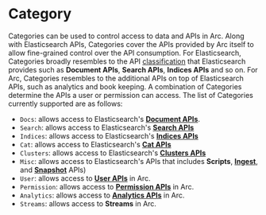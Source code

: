 # Category

Categories can be used to control access to data and APIs in Arc. Along with Elasticsearch APIs, Categories cover the APIs provided by Arc itself to allow fine-grained control over the API consumption. For Elasticsearch, Categories broadly resembles to the API [classification](https://www.elastic.co/guide/en/elasticsearch/reference/current/index.html) that Elasticsearch 
provides such as **Document APIs**, **Search APIs**, **Indices APIs** and so on. For Arc, Categories resembles to the additional APIs on top of Elasticsearch APIs, such as analytics and book keeping. A combination of Categories determine the APIs a user or permission can access. The list of Categories currently supported are as follows:

- `Docs`: allows access to Elasticsearch's [**Document APIs**](https://www.elastic.co/guide/en/elasticsearch/reference/current/docs.html).
- `Search`: allows access to Elasticsearch's [**Search APIs**](https://www.elastic.co/guide/en/elasticsearch/reference/current/search.html)
- `Indices`: allows access to Elasticsearch's [**Indices APIs**](https://www.elastic.co/guide/en/elasticsearch/reference/current/indices.html)
- `Cat`: allows access to Elasticsearch's [**Cat APIs**](https://www.elastic.co/guide/en/elasticsearch/reference/current/cat.html)
- `Clusters`: allows access to Elasticsearch's [**Clusters APIs**](https://www.elastic.co/guide/en/elasticsearch/reference/current/cluster.html)
- `Misc`: allows access to Elasticsearch's APIs that includes **Scripts**, [**Ingest**](https://www.elastic.co/guide/en/elasticsearch/reference/current/ingest-apis.html), and [**Snapshot**](https://www.elastic.co/guide/en/elasticsearch/reference/current/modules-snapshots.html) APIs)
- `User`: allows access to [**User APIs**]() in Arc.
- `Permission`: allows access to [**Permission APIs**]() in Arc.
- `Analytics`: allows access to [**Analytics APIs**]() in Arc.
- `Streams`: allows access to **Streams** in Arc.
